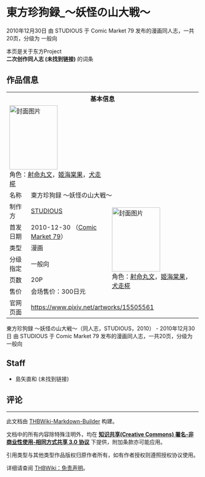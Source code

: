 # 東方珍狗録_～妖怪の山大戦～

<!-- source html: G:\repos\THBWiki-Markdown-Builder\THBWikiMarkdown\Temp\main\4\46\ns0%3A%E6%9D%B1%E6%96%B9%E7%8F%8D%E7%8B%97%E9%8C%B2_%EF%BD%9E%E5%A6%96%E6%80%AA%E3%81%AE%E5%B1%B1%E5%A4%A7%E6%88%A6%EF%BD%9E.html -->

2010年12月30日 由 STUDIOUS 于 Comic Market 79 发布的漫画同人志，一共20页，分级为 一般向

本页是关于东方Project  
 **二次创作同人志 (未找到链接)** 的词条
## 作品信息

<table><tbody><tr><th colspan="3">基本信息</th></tr><tr><td class="cover-artwork-mobile" colspan="2"><a href="./文件-東方珍狗録_～妖怪の山大戦～封面.jpg.md" class="image" title="封面图片"><img alt="封面图片" src="https://upload.thwiki.cc/thumb/2/25/%E6%9D%B1%E6%96%B9%E7%8F%8D%E7%8B%97%E9%8C%B2_%EF%BD%9E%E5%A6%96%E6%80%AA%E3%81%AE%E5%B1%B1%E5%A4%A7%E6%88%A6%EF%BD%9E%E5%B0%81%E9%9D%A2.jpg/126px-%E6%9D%B1%E6%96%B9%E7%8F%8D%E7%8B%97%E9%8C%B2_%EF%BD%9E%E5%A6%96%E6%80%AA%E3%81%AE%E5%B1%B1%E5%A4%A7%E6%88%A6%EF%BD%9E%E5%B0%81%E9%9D%A2.jpg" decoding="async" loading="lazy" width="126" height="168" srcset="https://upload.thwiki.cc/thumb/2/25/%E6%9D%B1%E6%96%B9%E7%8F%8D%E7%8B%97%E9%8C%B2_%EF%BD%9E%E5%A6%96%E6%80%AA%E3%81%AE%E5%B1%B1%E5%A4%A7%E6%88%A6%EF%BD%9E%E5%B0%81%E9%9D%A2.jpg/189px-%E6%9D%B1%E6%96%B9%E7%8F%8D%E7%8B%97%E9%8C%B2_%EF%BD%9E%E5%A6%96%E6%80%AA%E3%81%AE%E5%B1%B1%E5%A4%A7%E6%88%A6%EF%BD%9E%E5%B0%81%E9%9D%A2.jpg 1.5x, https://upload.thwiki.cc/thumb/2/25/%E6%9D%B1%E6%96%B9%E7%8F%8D%E7%8B%97%E9%8C%B2_%EF%BD%9E%E5%A6%96%E6%80%AA%E3%81%AE%E5%B1%B1%E5%A4%A7%E6%88%A6%EF%BD%9E%E5%B0%81%E9%9D%A2.jpg/252px-%E6%9D%B1%E6%96%B9%E7%8F%8D%E7%8B%97%E9%8C%B2_%EF%BD%9E%E5%A6%96%E6%80%AA%E3%81%AE%E5%B1%B1%E5%A4%A7%E6%88%A6%EF%BD%9E%E5%B0%81%E9%9D%A2.jpg 2x" data-file-width="768" data-file-height="1024"></a><div class="cover-char">角色：<a href="./射命丸文.md" title="射命丸文">射命丸文</a>，<a href="./姬海棠果.md" title="姬海棠果">姬海棠果</a>，<a href="./犬走椛.md" title="犬走椛">犬走椛</a></div></td>
</tr><tr><td class="label">名称</td><td colspan="2"> 東方珍狗録 ～妖怪の山大戦～ </td></tr><tr><td class="label">制作方</td><td><a href="./STUDIOUS.md" title="STUDIOUS">STUDIOUS</a></td><td class="cover-artwork" rowspan="6" style="min-width:168px;"><a href="./文件-東方珍狗録_～妖怪の山大戦～封面.jpg.md" class="image" title="封面图片"><img alt="封面图片" src="https://upload.thwiki.cc/thumb/2/25/%E6%9D%B1%E6%96%B9%E7%8F%8D%E7%8B%97%E9%8C%B2_%EF%BD%9E%E5%A6%96%E6%80%AA%E3%81%AE%E5%B1%B1%E5%A4%A7%E6%88%A6%EF%BD%9E%E5%B0%81%E9%9D%A2.jpg/126px-%E6%9D%B1%E6%96%B9%E7%8F%8D%E7%8B%97%E9%8C%B2_%EF%BD%9E%E5%A6%96%E6%80%AA%E3%81%AE%E5%B1%B1%E5%A4%A7%E6%88%A6%EF%BD%9E%E5%B0%81%E9%9D%A2.jpg" decoding="async" loading="lazy" width="126" height="168" srcset="https://upload.thwiki.cc/thumb/2/25/%E6%9D%B1%E6%96%B9%E7%8F%8D%E7%8B%97%E9%8C%B2_%EF%BD%9E%E5%A6%96%E6%80%AA%E3%81%AE%E5%B1%B1%E5%A4%A7%E6%88%A6%EF%BD%9E%E5%B0%81%E9%9D%A2.jpg/189px-%E6%9D%B1%E6%96%B9%E7%8F%8D%E7%8B%97%E9%8C%B2_%EF%BD%9E%E5%A6%96%E6%80%AA%E3%81%AE%E5%B1%B1%E5%A4%A7%E6%88%A6%EF%BD%9E%E5%B0%81%E9%9D%A2.jpg 1.5x, https://upload.thwiki.cc/thumb/2/25/%E6%9D%B1%E6%96%B9%E7%8F%8D%E7%8B%97%E9%8C%B2_%EF%BD%9E%E5%A6%96%E6%80%AA%E3%81%AE%E5%B1%B1%E5%A4%A7%E6%88%A6%EF%BD%9E%E5%B0%81%E9%9D%A2.jpg/252px-%E6%9D%B1%E6%96%B9%E7%8F%8D%E7%8B%97%E9%8C%B2_%EF%BD%9E%E5%A6%96%E6%80%AA%E3%81%AE%E5%B1%B1%E5%A4%A7%E6%88%A6%EF%BD%9E%E5%B0%81%E9%9D%A2.jpg 2x" data-file-width="768" data-file-height="1024"></a><div class="cover-char">角色：<a href="./射命丸文.md" title="射命丸文">射命丸文</a>，<a href="./姬海棠果.md" title="姬海棠果">姬海棠果</a>，<a href="./犬走椛.md" title="犬走椛">犬走椛</a></div></td>
</tr><tr><td class="label">首发日期</td><td>2010-12-30&#160;（<a href="/展会作品列表?e=Comic+Market%2379">Comic Market 79</a>）</td></tr><tr><td class="label">类型</td><td>漫画</td></tr><tr><td class="label">分级指定</td><td>一般向</td></tr><tr><td class="label">页数</td><td>20P</td></tr><tr><td class="label">售价</td><td>会场售价：300日元</td></tr>
<tr><td class="label">官网页面</td><td colspan="2"><a rel="nofollow" class="external free" href="https://www.pixiv.net/artworks/15505561">https://www.pixiv.net/artworks/15505561</a></td></tr></tbody></table>

東方珍狗録 ～妖怪の山大戦～（同人志，STUDIOUS，2010） - 2010年12月30日 由 STUDIOUS 于 Comic Market 79 发布的漫画同人志，一共20页，分级为 一般向
## Staff
- 島矢直和 (未找到链接)

## 评论




---

此文档由 [THBWiki-Markdown-Builder](https://github.com/Delsin-Yu/THBWiki-Markdown-Builder) 构建。

文档中的所有内容除特殊注明外，均在 [**知识共享(Creative Commons) 署名-非商业性使用-相同方式共享 3.0 协议**](https://creativecommons.org/licenses/by-sa/3.0/deed.zh-hans) 下提供，附加条款亦可能应用。

引用类型与其他类型作品版权归原作者所有，如有作者授权则遵照授权协议使用。

详细请查阅 [THBWiki：免责声明](https://thbwiki.cc/THBWiki:%E5%85%8D%E8%B4%A3%E5%A3%B0%E6%98%8E)。

